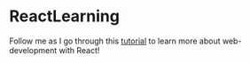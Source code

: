 # ReactLearning

 Follow me as I go through this [tutorial](https://fullstackopen.com/en/) to learn more about web-development with React!

